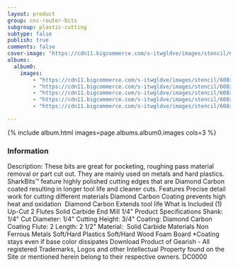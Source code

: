 ```yaml
---
layout: product
group: cnc-router-bits
subgroup: plastic-cutting
subtype: false
publish: true
comments: false
cover-image: "https://cdn11.bigcommerce.com/s-itwgldve/images/stencil/608x608/products/3220/7627/sb-11014-dc_s_w_1__29874.1675310614.png?c=2"
albums:
  album0:
    images:
        - "https://cdn11.bigcommerce.com/s-itwgldve/images/stencil/608x608/products/3220/7627/sb-11014-dc_s_w_1__29874.1675310614.png?c=2"
        - "https://cdn11.bigcommerce.com/s-itwgldve/images/stencil/608x608/products/3220/7707/11014-Bit_Spinning__50154.1675310614.gif?c=2"
        - "https://cdn11.bigcommerce.com/s-itwgldve/images/stencil/608x608/products/3220/7677/11014dc__59052.1675310614.png?c=2"
        - "https://cdn11.bigcommerce.com/s-itwgldve/images/stencil/608x608/products/3220/7662/11014-DC_in_use__86681.1675310614.JPG?c=2"
        - "https://cdn11.bigcommerce.com/s-itwgldve/images/stencil/608x608/products/3220/7405/SB-11014-DC__98428.1675310614.png?c=2"

---
```


{% include album.html images=page.albums.album0.images cols=3 %}

### Information

Description:
 These bits are great for pocketing, roughing pass material removal or part cut out. They are mainly used on metals and hard plastics.   SharkBits™ feature highly polished cutting edges that are Diamond Carbon coated resulting in longer tool life and cleaner cuts.  Features  Precise detail work for cutting different materials Diamond Carbon Coating prevents high heat and oxidation  Diamond Carbon Extends tool life  What is Included  (1) Up-Cut 2 Flutes Solid Carbide End Mill 1/4"  Product Specifications  Shank: 1/4" Cut Diameter: 1/4" Cutting Height: 3/4" Coating: Diamond Carbon Coating Flute: 2 Length: 2 1/2" Material:  Solid Carbide  Materials  Non Ferrous Metals Soft/Hard Plastics Soft/Hard Wood Foam Board  *Coating stays even if base color dissipates Download Product of Gearish - All registered Trademarks, Logos and other Intellectual Property found on the Site or mentioned herein belong to their respective owners. DC0000  

